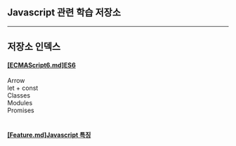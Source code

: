 ## Javascript 관련 학습 저장소 <br>

---
## 저장소 인덱스 <br>

#### [[ECMAScript6.md]ES6](./ECMAScript6.md) <br>

Arrow <br>
let + const <br>
Classes <br>
Modules <br>
Promises <br>
<br>
#### [[Feature.md]Javascript 특징](./Feature.md) <br>